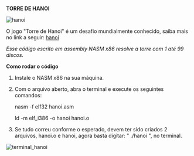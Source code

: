 **TORRE DE HANOI**


![hanoi](https://github.com/user-attachments/assets/42bcde2d-eba5-42b2-ba22-18a82108101b)


O jogo "Torre de Hanoi" é um desafio mundialmente conhecido, saiba mais no link a seguir: [hanoi](https://pt.wikipedia.org/wiki/Torre_de_Han%C3%B3i)

_Esse código escrito em assembly NASM x86 resolve a torre com 1 até 99 discos._


**Como rodar o código**

1. Instale o NASM x86 na sua máquina.

2. Com o arquivo aberto, abra o terminal e execute os seguintes comandos:

    nasm -f elf32 hanoi.asm
  
    ld -m elf_i386 -o hanoi hanoi.o

3. Se tudo correu conforme o esperado, devem ter sido criados 2 arquivos, hanoi.o e hanoi, agora basta digitar: " ./hanoi ", no terminal.


![terminal_hanoi](https://github.com/user-attachments/assets/4c619828-296a-42da-bc8a-5e3aafc0029f)
